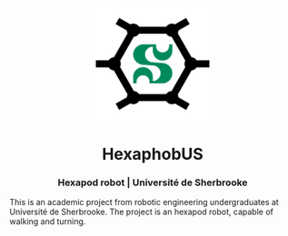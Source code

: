 <div id="hexaphobus-logo" align="center">
    <br />
    <img src="./img/hexaphobus_logo.png" alt="HexaphobUS Logo" width="200"/>
    <h1>HexaphobUS</h1>
    <h3>Hexapod robot | Université de Sherbrooke</h3>
</div>

This is an academic project from robotic engineering undergraduates at Université de Sherbrooke.
The project is an hexapod robot, capable of walking and turning.


